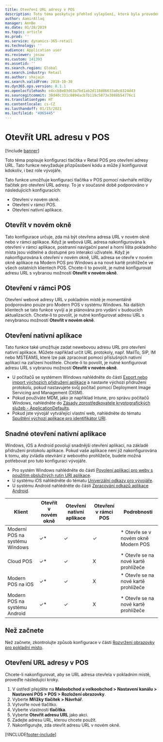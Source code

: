 ```yaml
---
title: Otevření URL adresy v POS
description: Toto téma poskytuje přehled vylepšení, která byla provedena u funkce vyhledávání produktu a vyhledávání zákazníka v aplikaci Dynamics 365 Commerce.
author: AamirAllaq
manager: AnnBe
ms.date: 01/28/2019
ms.topic: article
ms.prod: ''
ms.service: dynamics-365-retail
ms.technology: ''
audience: Application user
ms.reviewer: josaw
ms.custom: 141393
ms.assetid: ''
ms.search.region: Global
ms.search.industry: Retail
ms.author: shajain
ms.search.validFrom: 2018-10-30
ms.dyn365.ops.version: 8.1.1
ms.openlocfilehash: e4ccb8e03d63a7bd1ab2d118d86633a8c6324d43
ms.sourcegitcommit: 38d40c331c8894acb7b119c5073e3088b54776c1
ms.translationtype: HT
ms.contentlocale: cs-CZ
ms.lasthandoff: 01/15/2021
ms.locfileid: "4965445"
---
```

# <a name="open-url-in-pos"></a>Otevřít URL adresu v POS

[!include [banner](includes/banner.md)]

Toto téma popisuje konfiguraci tlačítka v Retail POS pro otevření adresy URL. Tato funkce nevyžaduje přizpůsobení kódu a může ji konfigurovat kdokoliv, i bez role vývojáře. 

Tato funkce umožňuje konfiguraci tlačítka v POS pomocí návrháře mřížky tlačítek pro otevření URL adresy. To je v současné době podporováno v následujících konfiguracích:

- Otevření v novém okně.
- Otevření v rámci POS.
- Otevření nativní aplikace.

## <a name="open-in-new-window"></a>Otevřít v novém okně

Tato konfigurace určuje, zda má být otevřena adresa URL v novém okně nebo v rámci aplikace. Když je webová URL adresa nakonfigurována k otevření v rámci aplikace, postranní navigační panel a horní lišta pokladního místa jsou viditelné a dostupné pro interakci uživatele. Když je nakonfigurována k otevření v novém okně, URL adresa se otevře v novém okně aplikace na Modern POS pro Windows a na nové kartě prohlížeče ve všech ostatních klientech POS. Chcete-li to povolit, je nutné konfigurovat adresu URL s vybranou možností **Otevřít v novém okně**.

## <a name="open-within-pos"></a>Otevření v rámci POS

Otevření webové adresy URL v pokladním místě je momentálně podporováno pouze pro Modern POS v systému Windows. Na dalších klientech se tato funkce vyvíjí a je plánována pro vydání v budoucích aktualizacích. Chcete-li to povolit, je nutné konfigurovat adresu URL s nevybranou možností **Otevřít v novém okně**.

## <a name="open-a-native-app"></a>Otevření nativní aplikace

Tato funkce také umožňuje zadat newebovou adresu URL pro otevření nativní aplikace. Můžete například určit URL protokoly, např. MailTo, SIP, IM nebo MSTEAMS, které lze pak zpracovat pomocí příslušných nativní aplikací na zařízení hostitele. Chcete-li to povolit, je nutné konfigurovat adresu URL s vybranou možností **Otevřít v novém okně**.

- U počítačů se systémem Windows nahlédněte do části [Export nebo import výchozích přidružení aplikace](https://docs.microsoft.com/windows-hardware/manufacture/desktop/export-or-import-default-application-associations) a nastavte výchozí přidružení protokolu, pokud nastavujete svůj počítač pomocí Deployment Image Servicing and Management (DISM).
- Pokud používáte MDM, jako je například Intune, pro správu počítačů Windows, nahlédněte do [Zásady zprostředkovatele kryptografických služeb - ApplicationDefaults](https://docs.microsoft.com/windows/client-management/mdm/policy-csp-applicationdefaults).
- Pokud jste vývojář vytvářející vlastní web, nahlédněte do tématu [Spuštění výchozí aplikace pro identifikátor URI](https://docs.microsoft.com/windows/uwp/launch-resume/launch-default-app).

## <a name="open-a-native-app-seamlessly"></a>Snadné otevření nativní aplikace

Windows, iOS a Android povolují snadnější otevření aplikací, na základě přidružení protokolu aplikace. Pokud vaše aplikace není již nakonfigurována k tomu, aby zvládla otevírání z webového prohlížeče, budete možná potřebovat pro tuto konfiguraci vývojáře.

- Pro systém Windows nahlédněte do části [Povolení aplikací pro weby s použitím obslužných rutin URI aplikace](https://docs.microsoft.com/windows/uwp/launch-resume/web-to-app-linking).
- U systému iOS nahlédněte do tématu [Univerzální odkazy pro vývojáře](https://developer.apple.com/ios/universal-links/).
- U systému Android nahlédněte do části [Zpracování odkazů aplikace Android](https://developer.android.com/training/app-links/).

| Klient                | Otevřít v novém okně | Otevření nativní aplikace | Otevření v rámci POS | Podrobnosti                           |
|-----------------------|--------------------|-----------------|-----------------|-----------------------------------|
| Moderní POS na systému Windows | ✓\*                | ✓               | ✓              | \* Otevře se v novém okně Modern POS |
| Cloud POS             | ✓\*                | ✓               | X              | \* Otevře se na nové kartě prohlížeče        |
| Modern POS na iOS     | ✓\*                | ✓               | X              | \* Otevře se na nové kartě prohlížeče        |
| Modern POS na systému Android | ✓\*                | ✓               | X              | \* Otevře se na nové kartě prohlížeče        |

## <a name="before-you-begin"></a>Než začnete

Než začnete, zkontrolujte způsob konfigurace v části [Rozvržení obrazovky pro pokladní místo](pos-screen-layouts.md).

## <a name="open-url-in-pos"></a>Otevření URL adresy v POS

Chcete-li nakonfigurovat, aby se URL adresa otevřela v pokladním místě, proveďte následující kroky.

1. V ústředí přejděte na **Maloobchod a velkoobchod \> Nastavení kanálu \> Nastavení POS \> POS \> Rozložení obrazovky**.
2. Vyberte **Mřížky tlačítek \> Návrhář**.
3. Vytvořte nové tlačítko.
4. Vyberte vlastnosti **tlačítka**.
5. Vyberte **Otevřít adresu URL** jako akci.
6. Zadejte adresu URL, kterou chcete použít.
7. Nakonfigurujte, zda otevřít adresu URL v novém okně.


[!INCLUDE[footer-include](../includes/footer-banner.md)]